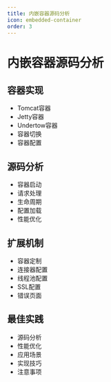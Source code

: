 ```yaml
---
title: 内嵌容器源码分析
icon: embedded-container
order: 3
---
```


# 内嵌容器源码分析

## 容器实现
- Tomcat容器
- Jetty容器
- Undertow容器
- 容器切换
- 容器配置

## 源码分析
- 容器启动
- 请求处理
- 生命周期
- 配置加载
- 性能优化

## 扩展机制
- 容器定制
- 连接器配置
- 线程池配置
- SSL配置
- 错误页面

## 最佳实践
- 源码分析
- 性能优化
- 应用场景
- 实现技巧
- 注意事项
